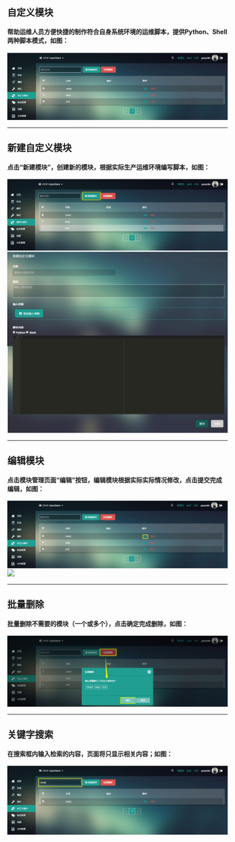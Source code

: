 ## 自定义模块

#### 帮助运维人员方便快捷的制作符合自身系统环境的运维脚本，提供Python、Shell两种脚本模式，如图：

![](/assets/自定义模板.png)

---

## 新建自定义模块

#### 点击“新建模块”，创建新的模块，根据实际生产运维环境编写脚本，如图：

![](/assets/新建模块.png)![](/assets/新建模板3.jpg)

---

## 编辑模块

#### 点击模块管理页面“编辑”按钮，编辑模块根据实际实际情况修改，点击提交完成编辑，如图：

![](/assets/编辑模块.png)![](/assets/的t.png)

---

## 批量删除

#### 批量删除不需要的模块（一个或多个），点击确定完成删除，如图：

![](/assets/删除模块.png)

---

## 关键字搜索

#### 在搜索框内输入检索的内容，页面将只显示相关内容；如图：

![](/assets/关键字模块.png)

